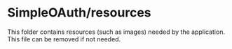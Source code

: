 # SimpleOAuth/resources

This folder contains resources (such as images) needed by the application. This file can
be removed if not needed.
